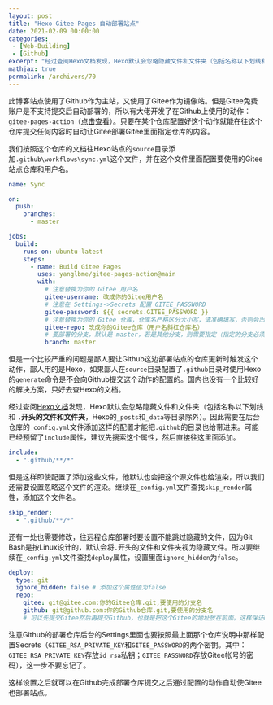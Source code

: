 ```yaml
---
layout: post
title: "Hexo Gitee Pages 自动部署站点"
date: 2021-02-09 00:00:00
categories: 
 - [Web-Building]
 - [Github]
excerpt: "经过查阅Hexo文档发现，Hexo默认会忽略隐藏文件和文件夹（包括名称以下划线和 .开头的文件和文件夹，Hexo的_posts和_data等目录除外）。因此需要在后台仓库的_config.yml文件添加这样的配置才能把.github的目录也给带进来。可能已经预留了include属性，建议先搜索这个属性，然后直接往这里面添加。"
mathjax: true
permalink: /archivers/70
---
```


此博客站点使用了Github作为主站，又使用了Gitee作为镜像站。但是Gitee免费账户是不支持提交后自动部署的，所以有大佬开发了在Github上使用的动作：```gitee-pages-action```（[点击查看](https://github.com/yanglbme/gitee-pages-action)）。只要在某个仓库配置好这个动作就能在往这个仓库提交任何内容时自动让Gitee部署Gitee里面指定仓库的内容。

我们按照这个仓库的文档往Hexo站点的```source```目录添加```.github\workflows\sync.yml```这个文件，并在这个文件里面配置要使用的Gitee站点仓库和用户名。
```yaml
name: Sync

on:
  push:
    branches:
      - master

jobs:
  build:
    runs-on: ubuntu-latest
    steps:
      - name: Build Gitee Pages
        uses: yanglbme/gitee-pages-action@main
        with:
          # 注意替换为你的 Gitee 用户名
          gitee-username: 改成你的Gitee用户名
          # 注意在 Settings->Secrets 配置 GITEE_PASSWORD
          gitee-password: ${{ secrets.GITEE_PASSWORD }}
          # 注意替换为你的 Gitee 仓库，仓库名严格区分大小写，请准确填写，否则会出错
          gitee-repo: 改成你的Gitee仓库（用户名斜杠仓库名）
          # 要部署的分支，默认是 master，若是其他分支，则需要指定（指定的分支必须存在）
          branch: master
```

但是一个比较严重的问题是鄙人要让Github这边部署站点的仓库更新时触发这个动作，鄙人用的是Hexo，如果鄙人在```source```目录配置了```.github```目录时使用Hexo的```generate```命令是不会向Github提交这个动作的配置的。国内也没有一个比较好的解决方案，只好去查Hexo的文档。

经过查阅[Hexo文档](https://hexo.io/zh-cn/docs/configuration)发现，Hexo默认会忽略隐藏文件和文件夹（包括名称以下划线和 **```.```开头的文件和文件夹**，Hexo的```_posts```和```_data```等目录除外）。因此需要在后台仓库的```_config.yml```文件添加这样的配置才能把```.github```的目录也给带进来。可能已经预留了```include```属性，建议先搜索这个属性，然后直接往这里面添加。
```yaml
include: 
  - ".github/**/*"
```
但是这样即使配置了添加这些文件，他默认也会把这个源文件也给渲染，所以我们还需要设置忽略这个文件的渲染。继续在```_config.yml```文件查找```skip_render```属性，添加这个文件名。
```yaml
skip_render: 
  - ".github/**/*"
```
还有一处也需要修改，往远程仓库部署时要设置不能跳过隐藏的文件，因为Git Bash是按Linux设计的，默认会将```.```开头的文件和文件夹视为隐藏文件。所以要继续在```_config.yml```文件查找```deploy```属性，设置里面```ignore_hidden```为```false```。
```yaml
deploy:
  type: git
  ignore_hidden: false # 添加这个属性值为false
  repo: 
    gitee: git@gitee.com:你的Gitee仓库.git,要使用的分支名
    github: git@github.com:你的Github仓库.git,要使用的分支名
    # 可以先提交Gitee然后再提交Github，也就是把这个Gitee的地址放在前面。这样保证Gitee的站点内容能在Github开始动作之前完成提交。
```
注意Github的部署仓库后台的Settings里面也要按照最上面那个仓库说明中那样配置Secrets（```GITEE_RSA_PRIVATE_KEY```和```GITEE_PASSWORD```的两个密钥。其中：```GITEE_RSA_PRIVATE_KEY```存放```id_rsa```私钥；```GITEE_PASSWORD```存放Gitee帐号的密码），这一步不要忘记了。

这样设置之后就可以在Github完成部署仓库提交之后通过配置的动作自动使Gitee也部署站点。